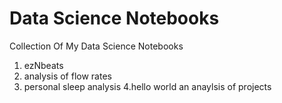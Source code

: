 # Data Science Notebooks
Collection Of My Data Science Notebooks

1. ezNbeats
2. analysis of flow rates
3. personal sleep analysis
4.hello world an anaylsis of projects
